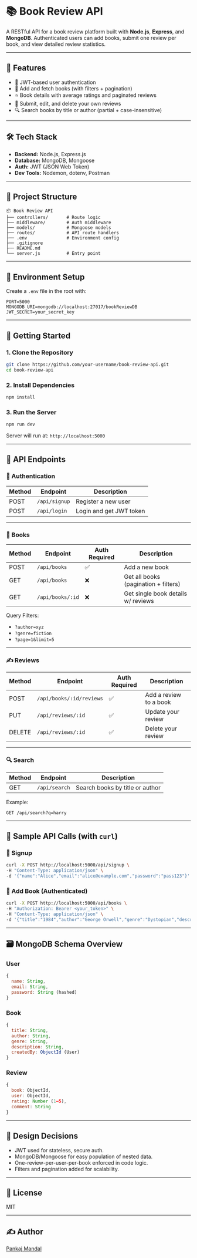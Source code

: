# 📚 Book Review API

A RESTful API for a book review platform built with **Node.js**, **Express**, and **MongoDB**. Authenticated users can add books, submit one review per book, and view detailed review statistics.

---

## 🚀 Features

- 🔐 JWT-based user authentication  
- 📘 Add and fetch books (with filters + pagination)  
- ⭐ Book details with average ratings and paginated reviews  
- 📝 Submit, edit, and delete your own reviews  
- 🔍 Search books by title or author (partial + case-insensitive)

---

## 🛠 Tech Stack

- **Backend:** Node.js, Express.js  
- **Database:** MongoDB, Mongoose  
- **Auth:** JWT (JSON Web Token)  
- **Dev Tools:** Nodemon, dotenv, Postman

---

## 🧩 Project Structure

```
📦 Book Review API
├── controllers/       # Route logic
├── middleware/        # Auth middleware
├── models/            # Mongoose models
├── routes/            # API route handlers
├── .env               # Environment config
├── .gitignore
├── README.md
└── server.js          # Entry point
```

---

## 🔑 Environment Setup

Create a `.env` file in the root with:

```env
PORT=5000
MONGODB_URI=mongodb://localhost:27017/bookReviewDB
JWT_SECRET=your_secret_key
```

---

## 🧪 Getting Started

### 1. Clone the Repository

```bash
git clone https://github.com/your-username/book-review-api.git
cd book-review-api
```

### 2. Install Dependencies

```bash
npm install
```

### 3. Run the Server

```bash
npm run dev
```

Server will run at: `http://localhost:5000`

---

## 📮 API Endpoints

### 🔐 Authentication

| Method | Endpoint      | Description              |
|--------|---------------|--------------------------|
| POST   | `/api/signup` | Register a new user      |
| POST   | `/api/login`  | Login and get JWT token  |

---

### 📘 Books

| Method | Endpoint         | Auth Required | Description                            |
|--------|------------------|---------------|----------------------------------------|
| POST   | `/api/books`     | ✅            | Add a new book                         |
| GET    | `/api/books`     | ❌            | Get all books (pagination + filters)   |
| GET    | `/api/books/:id` | ❌            | Get single book details w/ reviews     |

Query Filters:
- `?author=xyz`
- `?genre=fiction`
- `?page=1&limit=5`

---

### ✍️ Reviews

| Method | Endpoint               | Auth Required | Description                      |
|--------|------------------------|---------------|----------------------------------|
| POST   | `/api/books/:id/reviews` | ✅            | Add a review to a book           |
| PUT    | `/api/reviews/:id`     | ✅            | Update your review               |
| DELETE | `/api/reviews/:id`     | ✅            | Delete your review               |

---

### 🔍 Search

| Method | Endpoint      | Description                        |
|--------|---------------|------------------------------------|
| GET    | `/api/search` | Search books by title or author    |

Example:
```
GET /api/search?q=harry
```

---

## 💬 Sample API Calls (with `curl`)

### 🔐 Signup

```bash
curl -X POST http://localhost:5000/api/signup \
-H "Content-Type: application/json" \
-d '{"name":"Alice","email":"alice@example.com","password":"pass123"}'
```

### 📘 Add Book (Authenticated)

```bash
curl -X POST http://localhost:5000/api/books \
-H "Authorization: Bearer <your_token>" \
-H "Content-Type: application/json" \
-d '{"title":"1984","author":"George Orwell","genre":"Dystopian","description":"Classic novel."}'
```

---

## 🗃️ MongoDB Schema Overview

### User

```js
{
  name: String,
  email: String,
  password: String (hashed)
}
```

### Book

```js
{
  title: String,
  author: String,
  genre: String,
  description: String,
  createdBy: ObjectId (User)
}
```

### Review

```js
{
  book: ObjectId,
  user: ObjectId,
  rating: Number (1–5),
  comment: String
}
```

---

## 🧠 Design Decisions

- JWT used for stateless, secure auth.
- MongoDB/Mongoose for easy population of nested data.
- One-review-per-user-per-book enforced in code logic.
- Filters and pagination added for scalability.

---

## 🧾 License

MIT

---

## ✍️ Author

[Pankaj Mandal](https://github.com/Pankaj7808)
